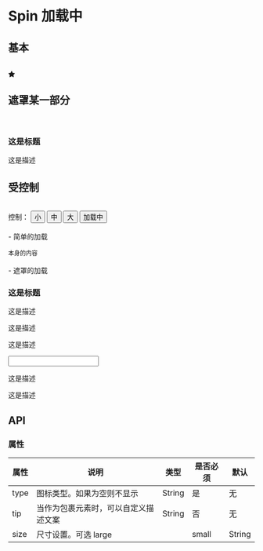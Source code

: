 # Spin 加载中

## 基本

<br>
<w-spin :value="true" type="loading1">
  <svg slot="icon" viewBox="64 64 896 896" class="" data-icon="star" width="1em" height="1em" fill="currentColor" aria-hidden="true"><path d="M908.1 353.1l-253.9-36.9L540.7 86.1c-3.1-6.3-8.2-11.4-14.5-14.5-15.8-7.8-35-1.3-42.9 14.5L369.8 316.2l-253.9 36.9c-7 1-13.4 4.3-18.3 9.3a32.05 32.05 0 0 0 .6 45.3l183.7 179.1-43.4 252.9a31.95 31.95 0 0 0 46.4 33.7L512 754l227.1 119.4c6.2 3.3 13.4 4.4 20.3 3.2 17.4-3 29.1-19.5 26.1-36.9l-43.4-252.9 183.7-179.1c5-4.9 8.3-11.3 9.3-18.3 2.7-17.5-9.5-33.7-27-36.3z"></path></svg>
</w-spin>

## 遮罩某一部分

<br>
<w-spin tip="加载中..." :value="true">
  <div class="panel">
    <h3>这是标题</h3>
    <p>这是描述</p>
  </div>
</w-spin>

## 受控制

<br>
<div>
  <span>控制：</span>
  <button :key="0" @click="changeGroupStatus($event, 0)" class="inp-btn" :class="{'on': sizeStatus === 0}">小</button>
  <button :key="1" @click="changeGroupStatus($event, 1)" class="inp-btn" :class="{'on': sizeStatus === 1}">中</button>
  <button :key="2" @click="changeGroupStatus($event, 2)" class="inp-btn" :class="{'on': sizeStatus === 2}">大</button>
  <button @click="status = !status" class="inp-btn" :class="{'on': status}">加载中</button>
</div>
<br>
- 简单的加载
<div style="margin-top: 15px;">
  <div v-if="!status" style="font-size: 12px;">本身的内容</div>
  <w-spin v-else v-model="status" :size="groupConfig[sizeStatus]" />
</div>
<br>
- 遮罩的加载
<w-spin tip="加载中..." v-model="status" :size="groupConfig[sizeStatus]" style="margin-top: 15px;">
  <div class="panel">
    <h3>这是标题</h3>
    <p>这是描述</p>
    <p>这是描述</p>
    <p>这是描述</p>
    <p><input aria-label="text" type="text"></p>
    <p>这是描述</p>
    <p>这是描述</p>
  </div>
</w-spin>

## API

### 属性

|属性|说明|类型|是否必须|默认|
|---|---|----|-------|---|
|type|图标类型。如果为空则不显示|String|是|无|
|tip|当作为包裹元素时，可以自定义描述文案|String|否|无|
|size|尺寸设置。可选 large || small|String|否|无|

<script>
import WSpin from '../water/spin/Spin';

export default {
  data() {
    return {
      sizeStatus: 0,
      status: true,
      groupConfig: ['small', '', 'large',],
    }
  },
  methods: {
    changeGroupStatus($event, index) {
      this.sizeStatus = index;
    },
  },
  components: {
    WSpin,
  },
};
</script>
<style lang="scss">
@import '../water/spin/style/spin.scss';
</style>

